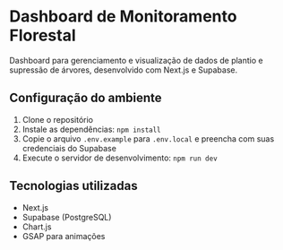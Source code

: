# Dashboard de Monitoramento Florestal

Dashboard para gerenciamento e visualização de dados de plantio e supressão de árvores, desenvolvido com Next.js e Supabase.

## Configuração do ambiente

1. Clone o repositório
2. Instale as dependências: `npm install`
3. Copie o arquivo `.env.example` para `.env.local` e preencha com suas credenciais do Supabase
4. Execute o servidor de desenvolvimento: `npm run dev`

## Tecnologias utilizadas

- Next.js
- Supabase (PostgreSQL)
- Chart.js
- GSAP para animações
